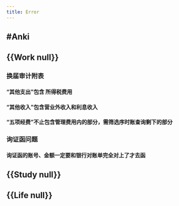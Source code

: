 ```yaml
---
title: Error
---
```


## #Anki

## {{Work null}}
### **换届审计附表**
#### “其他支出”包含 所得税费用

#### “其他收入”包含营业外收入和利息收入

#### “五项经费”不止包含管理费用内的部分，需筛选序时账查询剩下的部分

### **询证函问题**
#### 询证函的账号、金额一定要和银行对账单完全对上了才去函

## {{Study null}}
### 

## {{Life null}}
### 
